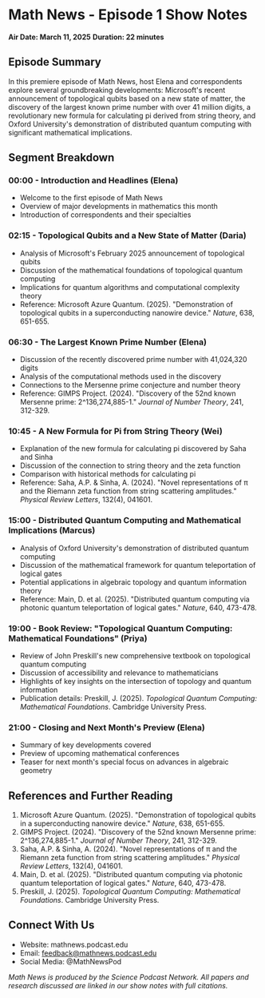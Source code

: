 # Math News - Episode 1 Show Notes
**Air Date: March 11, 2025**
**Duration: 22 minutes**

## Episode Summary
In this premiere episode of Math News, host Elena and correspondents explore several groundbreaking developments: Microsoft's recent announcement of topological qubits based on a new state of matter, the discovery of the largest known prime number with over 41 million digits, a revolutionary new formula for calculating pi derived from string theory, and Oxford University's demonstration of distributed quantum computing with significant mathematical implications.

## Segment Breakdown

### 00:00 - Introduction and Headlines (Elena)
- Welcome to the first episode of Math News
- Overview of major developments in mathematics this month
- Introduction of correspondents and their specialties

### 02:15 - Topological Qubits and a New State of Matter (Daria)
- Analysis of Microsoft's February 2025 announcement of topological qubits
- Discussion of the mathematical foundations of topological quantum computing
- Implications for quantum algorithms and computational complexity theory
- Reference: Microsoft Azure Quantum. (2025). "Demonstration of topological qubits in a superconducting nanowire device." *Nature*, 638, 651-655.

### 06:30 - The Largest Known Prime Number (Elena)
- Discussion of the recently discovered prime number with 41,024,320 digits
- Analysis of the computational methods used in the discovery
- Connections to the Mersenne prime conjecture and number theory
- Reference: GIMPS Project. (2024). "Discovery of the 52nd known Mersenne prime: 2^136,274,885-1." *Journal of Number Theory*, 241, 312-329.

### 10:45 - A New Formula for Pi from String Theory (Wei)
- Explanation of the new formula for calculating pi discovered by Saha and Sinha
- Discussion of the connection to string theory and the zeta function
- Comparison with historical methods for calculating pi
- Reference: Saha, A.P. & Sinha, A. (2024). "Novel representations of π and the Riemann zeta function from string scattering amplitudes." *Physical Review Letters*, 132(4), 041601.

### 15:00 - Distributed Quantum Computing and Mathematical Implications (Marcus)
- Analysis of Oxford University's demonstration of distributed quantum computing
- Discussion of the mathematical framework for quantum teleportation of logical gates
- Potential applications in algebraic topology and quantum information theory
- Reference: Main, D. et al. (2025). "Distributed quantum computing via photonic quantum teleportation of logical gates." *Nature*, 640, 473-478.

### 19:00 - Book Review: "Topological Quantum Computing: Mathematical Foundations" (Priya)
- Review of John Preskill's new comprehensive textbook on topological quantum computing
- Discussion of accessibility and relevance to mathematicians
- Highlights of key insights on the intersection of topology and quantum information
- Publication details: Preskill, J. (2025). *Topological Quantum Computing: Mathematical Foundations*. Cambridge University Press.

### 21:00 - Closing and Next Month's Preview (Elena)
- Summary of key developments covered
- Preview of upcoming mathematical conferences
- Teaser for next month's special focus on advances in algebraic geometry

## References and Further Reading
1. Microsoft Azure Quantum. (2025). "Demonstration of topological qubits in a superconducting nanowire device." *Nature*, 638, 651-655.
2. GIMPS Project. (2024). "Discovery of the 52nd known Mersenne prime: 2^136,274,885-1." *Journal of Number Theory*, 241, 312-329.
3. Saha, A.P. & Sinha, A. (2024). "Novel representations of π and the Riemann zeta function from string scattering amplitudes." *Physical Review Letters*, 132(4), 041601.
4. Main, D. et al. (2025). "Distributed quantum computing via photonic quantum teleportation of logical gates." *Nature*, 640, 473-478.
5. Preskill, J. (2025). *Topological Quantum Computing: Mathematical Foundations*. Cambridge University Press.

## Connect With Us
- Website: mathnews.podcast.edu
- Email: feedback@mathnews.podcast.edu
- Social Media: @MathNewsPod

*Math News is produced by the Science Podcast Network. All papers and research discussed are linked in our show notes with full citations.* 